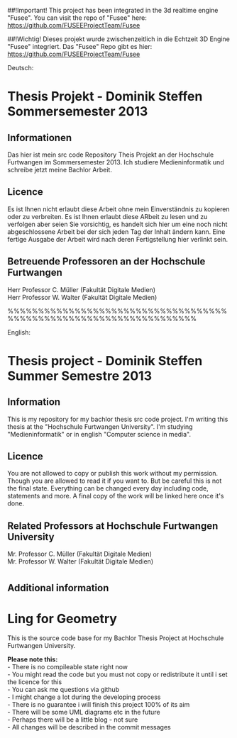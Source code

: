 ﻿##!Important!
This project has been integrated in the 3d realtime engine "Fusee". You can visit the repo of "Fusee" here: https://github.com/FUSEEProjectTeam/Fusee

##!Wichtig!
Dieses projekt wurde zwischenzeitlich in die Echtzeit 3D Engine "Fusee" integriert. Das "Fusee" Repo gibt es hier: https://github.com/FUSEEProjectTeam/Fusee

Deutsch:
# Thesis Projekt - Dominik Steffen Sommersemester 2013

## Informationen
Das hier ist mein src code Repository Theis Projekt an der Hochschule Furtwangen im Sommersemester 2013. Ich studiere Medieninformatik und schreibe jetzt meine Bachlor Arbeit.

## Licence
Es ist Ihnen nicht erlaubt diese Arbeit ohne mein Einverständnis zu kopieren oder zu verbreiten. Es ist Ihnen erlaubt diese ARbeit zu lesen und zu verfolgen aber seien Sie vorsichtig, es handelt sich hier um eine noch nicht abgeschlossene Arbeit bei der sich jeden Tag der Inhalt ändern kann.
Eine fertige Ausgabe der Arbeit wird nach deren Fertigstellung hier verlinkt sein.

## Betreuende Professoren an der Hochschule Furtwangen
Herr Professor C. Müller (Fakultät Digitale Medien)  
Herr Professor W. Walter (Fakultät Digitale Medien)

%%%%%%%%%%%%%%%%%%%%%%%%%%%%%%%%%%%%%%%%%%%%%%%%%%%%%%%%%%%%%%%%%%%

English:
# Thesis project - Dominik Steffen Summer Semestre 2013

## Information
This is my repository for my bachlor thesis src code project. I'm writing this thesis at the "Hochschule Furtwangen University".
I'm studying "Medieninformatik" or in english "Computer science in media".

## Licence
You are not allowed to copy or publish this work without my permission. Though you are allowed to read it if you want to. But be careful this is not the final state.
Everything can be changed every day including code, statements and more. A final copy of the work will be linked here once it's done.

## Related Professors at Hochschule Furtwangen University
Mr. Professor C. Müller (Fakultät Digitale Medien)  
Mr. Professor W. Walter (Fakultät Digitale Medien)
#  

## Additional information

Ling for Geometry
=================

This is the source code base for my Bachlor Thesis Project at Hochschule Furtwangen University.

**Please note this:**  
	- There is no compileable state right now  
	- You might read the code but you must not copy or redistribute it until i set the licence for this  
	- You can ask me questions via github  
	- I might change a lot during the developing process  
	- There is no guarantee i will finish this project 100% of its aim  
	- There will be some UML diagrams etc in the future  
	- Perhaps there will be a little blog - not sure  
	- All changes will be described in the commit messages  